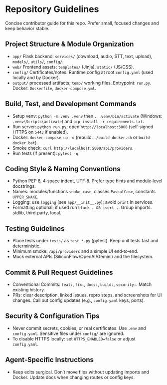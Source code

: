 # Repository Guidelines

Concise contributor guide for this repo. Prefer small, focused changes and keep behavior stable.

## Project Structure & Module Organization
- `app/` Flask backend: `services/` (download, audio, STT, text, upload), `models/`, `utils/`, `config/`.
- `web/` Frontend assets: `templates/` (Jinja), `static/` (JS/CSS).
- `config/` Certificates/notes. Runtime config at root `config.yaml` (used locally and by Docker).
- `output/` processed artifacts; `temp/` working files. Entrypoint: `run.py`. Docker: `Dockerfile`, `docker-compose.yml`.

## Build, Test, and Development Commands
- Setup venv: `python -m venv .venv` then `. .venv/bin/activate` (Windows: `.venv\Scripts\activate`) and `pip install -r requirements.txt`.
- Run server: `python run.py`; open `http://localhost:5000` (self‑signed HTTPS on `5443` if enabled).
- Docker: `docker-compose up -d` (rebuild: `./build-docker.sh` or `build-docker.bat`).
- Smoke check: `curl http://localhost:5000/api/providers`.
- Run tests (if present): `pytest -q`.

## Coding Style & Naming Conventions
- Python PEP 8, 4‑space indent, UTF‑8. Prefer type hints and module‑level docstrings.
- Names: modules/functions `snake_case`, classes `PascalCase`, constants `UPPER_SNAKE`.
- Logging: use `logging` (see `app/__init__.py`); avoid `print` in services.
- Formatting optional; if used run `black . && isort .`. Group imports: stdlib, third‑party, local.

## Testing Guidelines
- Place tests under `tests/` as `test_*.py` (pytest). Keep unit tests fast and deterministic.
- Minimum smoke: `/api/providers` and a simple UI end‑to‑end.
- Mock external APIs (SiliconFlow/OpenAI/Gemini) and the filesystem.

## Commit & Pull Request Guidelines
- Conventional Commits: `feat:`, `fix:`, `docs:`, `build:`, `security:`. Match existing history.
- PRs: clear description, linked issues, repro steps, and screenshots for UI changes. Call out config updates (e.g., `config.yaml` keys, ports).

## Security & Configuration Tips
- Never commit secrets, cookies, or real certificates. Use `.env` and `config.yaml`. Sensitive files under `config/` are ignored.
- To disable HTTPS locally: set `HTTPS_ENABLED=false` or adjust `config.yaml`.

## Agent‑Specific Instructions
- Keep edits surgical. Don’t move files without updating imports and Docker. Update docs when changing routes or config keys.
